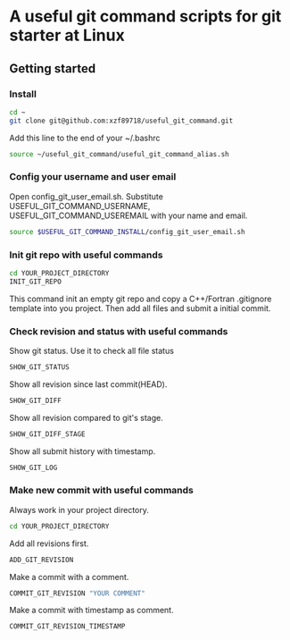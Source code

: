 # A useful git command scripts for git starter at Linux
## Getting started
### Install
```bash
cd ~
git clone git@github.com:xzf89718/useful_git_command.git
```
Add this line to the end of your ~/.bashrc
```bash
source ~/useful_git_command/useful_git_command_alias.sh
```
### Config your username and user email
Open config_git_user_email.sh. Substitute USEFUL_GIT_COMMAND_USERNAME, USEFUL_GIT_COMMAND_USEREMAIL with your name and email. 
```bash
source $USEFUL_GIT_COMMAND_INSTALL/config_git_user_email.sh
```
### Init git repo with useful commands
```bash
cd YOUR_PROJECT_DIRECTORY
INIT_GIT_REPO
```
This command init an empty git repo and copy a C++/Fortran .gitignore template into you project. Then add all files and submit a initial commit.

### Check revision and status with useful commands
Show git status. Use it to check all file status
```bash
SHOW_GIT_STATUS
```
Show all revision since last commit(HEAD).
```bash
SHOW_GIT_DIFF
```
Show all revision compared to git's stage.
```bash
SHOW_GIT_DIFF_STAGE
```
Show all submit history with timestamp.
```bash
SHOW_GIT_LOG
```

### Make new commit with useful commands
Always work in your project directory.
```bash
cd YOUR_PROJECT_DIRECTORY
```
Add all revisions first.
```bash
ADD_GIT_REVISION
```
Make a commit with a comment.
```bash
COMMIT_GIT_REVISION "YOUR COMMENT"
```
Make a commit with timestamp as comment.
```bash
COMMIT_GIT_REVISION_TIMESTAMP
```



